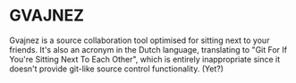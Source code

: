 # GVAJNEZ

Gvajnez is a source collaboration tool optimised for sitting next to your friends. It's also an acronym in the Dutch language, translating to "Git For If You're Sitting Next To Each Other", which is entirely inappropriate since it doesn't provide git-like source control functionality. (Yet?)
